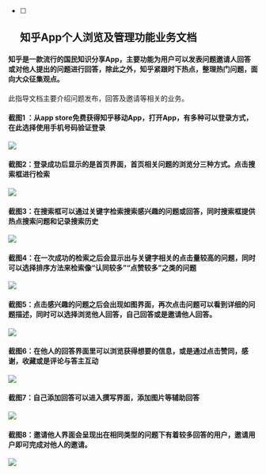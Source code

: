 - [ ] ##                知乎App个人浏览及管理功能业务文档

####             知乎是一款流行的国民知识分享App，主要功能为用户可以发表问题邀请人回答或对他人提出的问题进行回答，除此之外，知乎紧跟时下热点，整理热门问题，面向大众征集观点。

此指导文档主要介绍问题发布，回答及邀请等相关的业务。

 

#### 截图1 ：从app store免费获得知乎移动App，打开App，有多种可以登录方式，在此选择使用手机号码验证登录

![](https://github.com/Movie-ticket-Sale-System/DashBoard/raw/master/image/登录.jpg)

#### 截图2：登录成功后显示的是首页界面，首页相关问题的浏览分三种方式。点击搜索框进行检索

![](https://github.com/Movie-ticket-Sale-System/DashBoard/raw/master/image/首页.jpg)



#### 截图3：在搜索框可以通过关键字检索搜索感兴趣的问题或回答，同时搜索框提供热点搜索问题和记录搜索历史

![](https://github.com/Movie-ticket-Sale-System/DashBoard/raw/master/image/搜索.jpg)

#### 截图4：在一次成功的检索之后会显示出与关键字相关的点击量较高的问题，同时可以选择排序方法来检索像“认同较多”“点赞较多”之类的问题

![](https://github.com/Movie-ticket-Sale-System/DashBoard/raw/master/image/问题展示.jpg)

#### 截图5：点击感兴趣的问题之后会出现如图界面，再次点击问题可以看到详细的问题描述，同时可以选择浏览他人回答，自己回答或是邀请他人回答。

![](https://github.com/Movie-ticket-Sale-System/DashBoard/raw/master/image/答案展示.jpg)

#### 截图6：在他人的回答界面里可以浏览获得想要的信息，或是通过点击赞同，感谢，收藏或是评论与答主互动

![](https://github.com/Movie-ticket-Sale-System/DashBoard/raw/master/image/答案浏览.jpg)

#### 截图7：自己添加回答可以进入撰写界面，添加图片等辅助回答

![](https://github.com/Movie-ticket-Sale-System/DashBoard/raw/master/image/写回答.jpg)

#### 截图8：邀请他人界面会呈现出在相同类型的问题下有着较多回答的用户，邀请用户即可完成对他人的邀请。

![](https://github.com/Movie-ticket-Sale-System/DashBoard/raw/master/image/邀请.jpg)